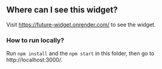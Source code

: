 ## Where can I see this widget?
Visit https://future-widget.onrender.com/ to see the widget.

### How to run locally?
Run `npm install` and the `npm start` in this folder, 
then go to http://localhost:3000/.
